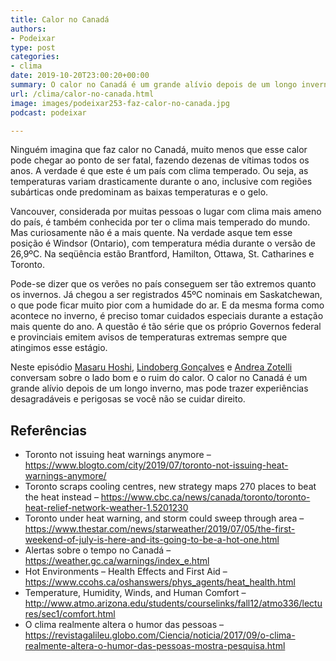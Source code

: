 ```yaml
---
title: Calor no Canadá
authors:
- Podeixar
type: post
categories:
- clima
date: 2019-10-20T23:00:20+00:00
summary: O calor no Canadá é um grande alívio depois de um longo inverno, mas pode trazer experiências desagradáveis e perigosas se você não se cuidar direito.
url: /clima/calor-no-canada.html
image: images/podeixar253-faz-calor-no-canada.jpg
podcast: podeixar

---
```

Ninguém imagina que faz calor no Canadá, muito menos que esse calor pode chegar ao ponto de ser fatal, fazendo dezenas de vítimas todos os anos. A verdade é que este é um país com clima temperado. Ou seja, as temperaturas variam drasticamente durante o ano, inclusive com regiões subárticas onde predominam as baixas temperaturas e o gelo.

Vancouver, considerada por muitas pessoas o lugar com clima mais ameno do país, é também conhecida por ter o clima mais temperado do mundo. Mas curiosamente não é a mais quente. Na verdade asque tem esse posição é Windsor (Ontario), com temperatura média durante o versão de 26,9ºC. Na seqüência estão Brantford, Hamilton, Ottawa, St. Catharines e Toronto.

Pode-se dizer que os verões no país conseguem ser tão extremos quanto os invernos. Já chegou a ser registrados 45ºC nominais em Saskatchewan, o que pode ficar muito pior com a humidade do ar. E da mesma forma como acontece no inverno, é preciso tomar cuidados especiais durante a estação mais quente do ano. A questão é tão série que os próprio Governos federal e provinciais emitem avisos de temperaturas extremas sempre que atingimos esse estágio.

Neste episódio [Masaru Hoshi][1], [Lindoberg Gonçalves][2] e <a rel="noopener noreferrer" target="_blank" href="http://htmledit.squarefree.com/berg">Andrea Zotelli</a> conversam sobre o lado bom e o ruim do calor. O calor no Canadá é um grande alívio depois de um longo inverno, mas pode trazer experiências desagradáveis e perigosas se você não se cuidar direito.<figure></figure> <figure class="wp-block-embed-youtube wp-block-embed is-type-video is-provider-youtube wp-embed-aspect-16-9 wp-has-aspect-ratio">

<div class="wp-block-embed__wrapper">
  <span class="embed-youtube" style="text-align:center; display: block;"></span>
</div></figure>

## Referências

  * Toronto not issuing heat warnings anymore &#8211; <a rel="noreferrer noopener" aria-label=" (opens in a new tab)" href="https://www.blogto.com/city/2019/07/toronto-not-issuing-heat-warnings-anymore/" target="_blank">https://www.blogto.com/city/2019/07/toronto-not-issuing-heat-warnings-anymore/</a>
  * Toronto scraps cooling centres, new strategy maps 270 places to beat the heat instead &#8211; <a rel="noreferrer noopener" aria-label=" (opens in a new tab)" href="https://www.cbc.ca/news/canada/toronto/toronto-heat-relief-network-weather-1.5201230" target="_blank">https://www.cbc.ca/news/canada/toronto/toronto-heat-relief-network-weather-1.5201230</a>
  * Toronto under heat warning, and storm could sweep through area &#8211; <a rel="noreferrer noopener" aria-label="https://www.thestar.com/news/starweather/2019/07/05/the-first-weekend-of-july-is-here-and-its-going-to-be-a-hot-one.html (opens in a new tab)" href="https://www.thestar.com/news/starweather/2019/07/05/the-first-weekend-of-july-is-here-and-its-going-to-be-a-hot-one.html" target="_blank">https://www.thestar.com/news/starweather/2019/07/05/the-first-weekend-of-july-is-here-and-its-going-to-be-a-hot-one.html</a>
  * Alertas sobre o tempo no Canadá &#8211; <a rel="noreferrer noopener" aria-label="https://weather.gc.ca/warnings/index_e.html (opens in a new tab)" href="https://weather.gc.ca/warnings/index_e.html" target="_blank">https://weather.gc.ca/warnings/index_e.html</a>
  * Hot Environments &#8211; Health Effects and First Aid &#8211; <a rel="noreferrer noopener" aria-label="https://www.ccohs.ca/oshanswers/phys_agents/heat_health.html (opens in a new tab)" href="https://www.ccohs.ca/oshanswers/phys_agents/heat_health.html" target="_blank">https://www.ccohs.ca/oshanswers/phys_agents/heat_health.html</a>
  * Temperature, Humidity, Winds, and Human Comfort &#8211; <a rel="noreferrer noopener" aria-label="http://www.atmo.arizona.edu/students/courselinks/fall12/atmo336/lectures/sec1/comfort.html (opens in a new tab)" href="http://www.atmo.arizona.edu/students/courselinks/fall12/atmo336/lectures/sec1/comfort.html" target="_blank">http://www.atmo.arizona.edu/students/courselinks/fall12/atmo336/lectures/sec1/comfort.html</a>
  * O clima realmente altera o humor das pessoas &#8211; <a rel="noreferrer noopener" aria-label="https://revistagalileu.globo.com/Ciencia/noticia/2017/09/o-clima-realmente-altera-o-humor-das-pessoas-mostra-pesquisa.html (opens in a new tab)" href="https://revistagalileu.globo.com/Ciencia/noticia/2017/09/o-clima-realmente-altera-o-humor-das-pessoas-mostra-pesquisa.html" target="_blank">https://revistagalileu.globo.com/Ciencia/noticia/2017/09/o-clima-realmente-altera-o-humor-das-pessoas-mostra-pesquisa.html</a>


 [1]: /japa
 [2]: /berg
 [3]: https://vempra.ca/seguroviagem
